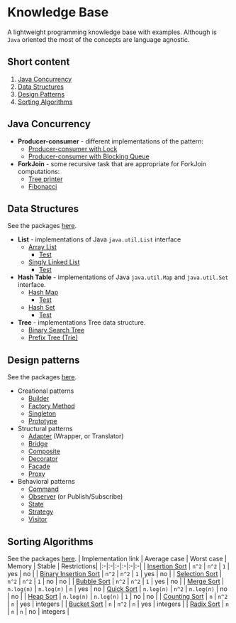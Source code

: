 # Knowledge Base
A lightweight programming knowledge base with examples. Although is `Java` oriented the most of the concepts are language agnostic.
## Short content
1. [Java Concurrency](#java-concurrency)
2. [Data Structures](#data-structures)
3. [Design Patterns](#design-patterns)
4. [Sorting Algorithms](#sorting-algorithms)

## Java Concurrency
- **Producer-consumer** - different implementations of the pattern:
  - [Producer-consumer with Lock](src/kb/concurrent/producer_consumer/ProducerConsumerWithLock.java)
  - [Producer-consumer with Blocking Queue](src/kb/concurrent/producer_consumer/ProducerConsumerWithBlockingQueue.java)
- **ForkJoin** - some recursive task that are appropriate for ForkJoin computations:
  - [Tree printer](src/kb/concurrent/forkjoin/TreePrinter)
  - [Fibonacci](src/kb/concurrent/forkjoin/Fibonacci.java)

## Data Structures
See the packages  [here](/src/kb/data_structures).
- **List** - implementations of Java `java.util.List` interface
  - [Array List](src/kb/data_structures/list/MyArrayList.java)
    - [Test](/src/kb/data_structures/list/test)
  - [Singly Linked List](src/kb/data_structures/list/MySinglyLinkedList.java)
      - [Test](/src/kb/data_structures/list/test)
- **Hash Table** - implementations of Java `java.util.Map` and `java.util.Set` interface.
  - [Hash Map](src/kb/data_structures/hashtable/JHashTable.java)
    - [Test](/src/kb/data_structures/hashtable/test)
  - [Hash Set](/src/kb/data_structures/hashtable/JHashSet.java)
    - [Test](/src/kb/data_structures/hashtable/test)
- **Tree** - implementations Tree data structure.
  - [Binary Search Tree](src/kb/data_structures/tree/BinarySearchTree.java)
  - [Prefix Tree (Trie)](src/kb/data_structures/tree/PrefixTree.java)

## Design patterns
See the packages [here](/src/kb/design_patterns).
- Creational patterns
  - [Builder](/src/kb/design_patterns/builder)
  - [Factory Method](/src/kb/design_patterns/factory_method)
  - [Singleton](/src/kb/design_patterns/singleton)
  - [Prototype](/src/kb/design_patterns/prototype)
- Structural patterns
  - [Adapter](/src/kb/design_patterns/adapter) (Wrapper, or Translator)
  - [Bridge](/src/kb/design_patterns/bridge)
  - [Composite](/src/kb/design_patterns/composite)
  - [Decorator](/src/kb/design_patterns/decorator)
  - [Facade](/src/kb/design_patterns/facade)
  - [Proxy](/src/kb/design_patterns/proxy)
- Behavioral patterns
  - [Command](/src/kb/design_patterns/command)
  - [Observer](/src/kb/design_patterns/observer) (or Publish/Subscribe)
  - [State](/src/kb/design_patterns/state)
  - [Strategy](/src/kb/design_patterns/strategy)
  - [Visitor](/src/kb/design_patterns/visitor)

## Sorting Algorithms
See the packages [here](/src/kb/sort).
| Implementation link | Average case | Worst case | Memory | Stable | Restrictions|
|:-|:-|:-|:-|:-|:-|
| [Insertion Sort](src/kb/sort/InsertionSort.java) | `n^2` | `n^2` | `1` | yes | no |
| [Binary Insertion Sort](src/kb/sort/BinaryInsertionSort.java) | `n^2` | `n^2` | `1` | yes | no |
| [Selection Sort](src/kb/sort/SelectionSort.java) | `n^2` | `n^2` | `1` | no | no |
| [Bubble Sort](src/kb/sort/BubbleSort.java) | `n^2` | `n^2` | `1` | yes | no |
| [Merge Sort](src/kb/sort/MergeSort.java) | `n.log(n)` | `n.log(n)` | `n`  | yes  | no
| [Quick Sort](src/kb/sort/QuickSort.java) | `n.log(n)` | `n^2` | `n.log(n)`  | no  | no |
| [Heap Sort](src/kb/sort/HeapSort.java) | `n.log(n)` | `n.log(n)`  | `1`  | no | no |
| [Counting Sort](src/kb/sort/CountingSort.java) | `n` | `n^2` | `n` | yes | integers |
| [Bucket Sort](src/kb/sort/BucketSort.java) | `n` | `n^2` | `n` | yes | integers |
| [Radix Sort](src/kb/sort/RadixSort.java) | `n` | `n` | `n` | no | integers |
